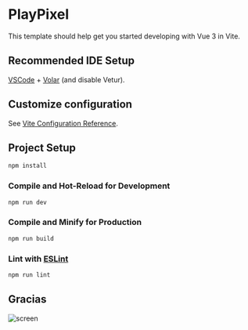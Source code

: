 # PlayPixel

This template should help get you started developing with Vue 3 in Vite.

## Recommended IDE Setup

[VSCode](https://code.visualstudio.com/) + [Volar](https://marketplace.visualstudio.com/items?itemName=Vue.volar) (and disable Vetur).

## Customize configuration

See [Vite Configuration Reference](https://vitejs.dev/config/).

## Project Setup

```sh
npm install
```

### Compile and Hot-Reload for Development

```sh
npm run dev
```

### Compile and Minify for Production

```sh
npm run build
```

### Lint with [ESLint](https://eslint.org/)

```sh
npm run lint
```


## Gracias
![screen](https://64.media.tumblr.com/4541bd700f4a905eff80c0aa5323e87a/134843f8c5c66d55-f2/s1280x1920/ab5f9c489bc98d5bdc8787b2432d4b78b2e670f3.pnj)
